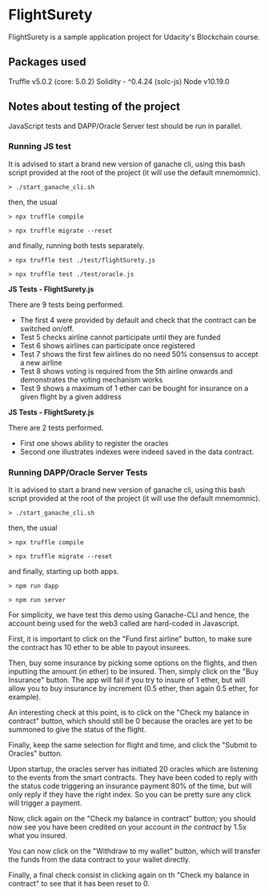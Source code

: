 # FlightSurety

FlightSurety is a sample application project for Udacity's Blockchain course.

## Packages used

Truffle v5.0.2 (core: 5.0.2)
Solidity - ^0.4.24 (solc-js)
Node v10.19.0

## Notes about testing of the project

JavaScript tests and DAPP/Oracle Server test should be run in parallel.

### Running JS test

It is advised to start a brand new version of ganache cli, using this bash script provided at the root of the project (it will use the default mnemomnic).

`> ./start_ganache_cli.sh`

then, the usual

`> npx truffle compile`

`> npx truffle migrate --reset`

and finally, running both tests separately.

`> npx truffle test ./test/flightSurety.js`

`> npx truffle test ./test/oracle.js`

**JS Tests - FlightSurety.js**

There are 9 tests being performed.

- The first 4 were provided by default and check that the contract can be switched on/off.
- Test 5 checks airline cannot participate until they are funded
- Test 6 shows airlines can participate once registered
- Test 7 shows the first few airlines do no need 50% consensus to accept a new airline
- Test 8 shows voting is required from the 5th airline onwards and demonstrates the voting mechanism works
- Test 9 shows a maximum of 1 ether can be bought for insurance on a given flight by a given address

**JS Tests - FlightSurety.js**

There are 2 tests performed.

- First one shows ability to register the oracles
- Second one illustrates indexes were indeed saved in the data contract.


### Running DAPP/Oracle Server Tests

It is advised to start a brand new version of ganache cli, using this bash script provided at the root of the project (it will use the default mnemomnic).

`> ./start_ganache_cli.sh`

then, the usual

`> npx truffle compile`

`> npx truffle migrate --reset`

and finally, starting up both apps.

`> npm run dapp`

`> npm run server`

For simplicity, we have test this demo using Ganache-CLI and hence, the account being used for the web3 called are hard-coded in Javascript.

First, it is important to click on the "Fund first airline" button, to make sure the contract has 10 ether to be able to payout insurees.

Then, buy some insurance by picking some options on the flights, and then inputting the amount (in ether) to be insured. Then, simply click on the "Buy Insurance" button. The app will fail if you try to insure of 1 ether, but will allow you to buy insurance by increment (0.5 ether, then again 0.5 ether, for example).

An interesting check at this point, is to click on the "Check my balance in contract" button, which should still be 0 because the oracles are yet to be summoned to give the status of the flight.

Finally, keep the same selection for flight and time, and click the "Submit to Oracles" button.

Upon startup, the oracles server has initiated 20 oracles which are listening to the events from the smart contracts. They have been coded to reply with the status code triggering an insurance payment 80% of the time, but will only reply if they have the right index. So you can be pretty sure any click will trigger a payment.

Now, click again on the "Check my balance in contract" button; you should now see you have been credited on your account *in the contract* by 1.5x what you insured.

You can now click on the "Withdraw to my wallet" button, which will transfer the funds from the data contract to your wallet directly.

Finally, a final check consist in clicking again on th "Check my balance in contract" to see that it has been reset to 0.

